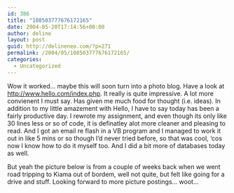 ```yaml
---
id: 386
title: "108503777676172165"
date: 2004-05-20T17:14:56+00:00
author: deline
layout: post
guid: http://delineneo.com/?p=271
permalink: /2004/05/108503777676172165/
categories:
  - Uncategorized
---
```

Wow it worked&#8230; maybe this will soon turn into a photo blog. Have a look at <http://www.hello.com/index.php>. It really is quite impressive. A lot more convienent I must say. Has given me much food for thought (i.e. ideas). In addition to my little amazement with Hello, I have to say today has been a fairly productive day. I rewrote my assignment, and even though its only like 30 lines less or so of code, it is definatley alot more cleaner and pleasing to read. And I got an email re flash in a VB program and I managed to work it out in like 5 mins or so though I&#8217;d never tried before, so that was cool, &#8216;cos now I know how to do it myself too. And I did a bit more of databases today as well.

But yeah the picture below is from a couple of weeks back when we went road tripping to Kiama out of bordem, well not quite, but felt like going for a drive and stuff. Looking forward to more picture postings&#8230; woot&#8230;
